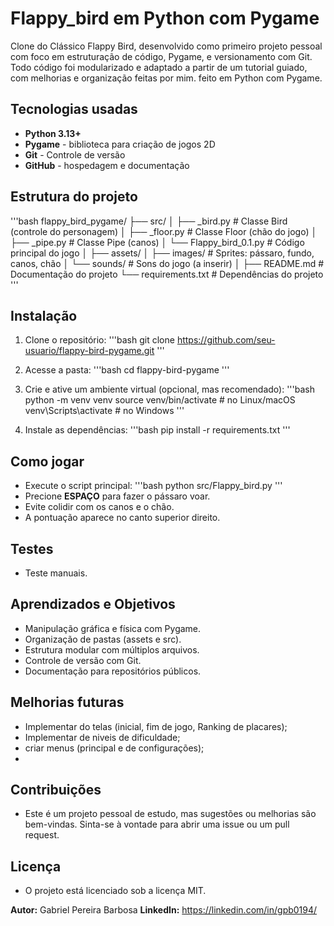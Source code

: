 # Flappy_bird em Python com Pygame
Clone do Clássico Flappy Bird, desenvolvido como primeiro projeto pessoal com foco em estruturação de código, Pygame, e versionamento com Git. Todo código foi modularizado e adaptado a partir de um tutorial guiado, com melhorias e organização feitas por mim.
feito em Python com Pygame.

## Tecnologias usadas
- **Python 3.13+**
- **Pygame** - biblioteca para criação de jogos 2D
- **Git** - Controle de versão
- **GitHub** - hospedagem e documentação

## Estrutura do projeto
'''bash
   flappy_bird_pygame/
   ├── src/
   │   ├── _bird.py           # Classe Bird (controle do personagem)
   │   ├── _floor.py          # Classe Floor (chão do jogo)
   │   ├── _pipe.py           # Classe Pipe (canos)
   │   └── Flappy_bird_0.1.py # Código principal do jogo
   │
   ├── assets/
   │   ├── images/            # Sprites: pássaro, fundo, canos, chão
   │   └── sounds/            # Sons do jogo (a inserir)
   │
   ├── README.md              # Documentação do projeto
   └── requirements.txt       # Dependências do projeto
'''

## Instalação
1. Clone o repositório:
   '''bash
      git clone https://github.com/seu-usuario/flappy-bird-pygame.git
   '''
   
2. Acesse a pasta:
   '''bash
      cd flappy-bird-pygame
   '''

3. Crie e ative um ambiente virtual (opcional, mas recomendado):
   '''bash
      python -m venv venv
      source venv/bin/activate  # no Linux/macOS
      venv\Scripts\activate     # no Windows
   '''
4. Instale as dependências:
   '''bash
      pip install -r requirements.txt
   '''




## Como jogar
- Execute o script principal:
   '''bash
      python src/Flappy_bird.py
   '''
- Precione **ESPAÇO** para fazer o pássaro voar.
- Evite colidir com os canos e o chão.
- A pontuação aparece no canto superior direito.

## Testes
- Teste manuais. 

## Aprendizados e Objetivos
- Manipulação gráfica e física com Pygame.
- Organização de pastas (assets e src).
- Estrutura modular com múltiplos arquivos.
- Controle de versão com Git.
- Documentação para repositórios públicos.

## Melhorias futuras
- Implementar do telas (inicial, fim de jogo, Ranking de placares);
- Implementar de niveis de dificuldade;
- criar menus (principal e de configurações);
- 

## Contribuições
- Este é um projeto pessoal de estudo, mas sugestões ou melhorias são bem-vindas.
Sinta-se à vontade para abrir uma issue ou um pull request.

## Licença
- O projeto está licenciado sob a licença MIT.

**Autor:** Gabriel Pereira Barbosa
**LinkedIn:** https://linkedin.com/in/gpb0194/
